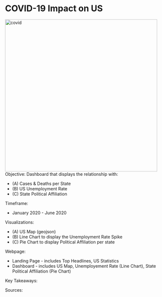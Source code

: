 # COVID-19 Impact on US

<img src="https://www.nhpr.org/sites/nhpr/files/styles/x_large/public/202005/outbreak-coronavirus-world-1024x506px.jpg"
     alt="covid"
     style="float: left" width='500'/>

Objective: Dashboard that displays the relationship with:  
-	(A) Cases & Deaths per State
-	(B) US Unemployment Rate
-	(C) State Political Affiliation

Timeframe: 
-	January 2020 - June 2020

Visualizations:
-	(A) US Map (geojson)
-	(B) Line Chart to display the Unemployment Rate Spike
-	(C) Pie Chart to display Political Affiliation per state

Webpage:
-	Landing Page - includes Top Headlines, US Statistics
-    Dashboard - includes US Map, Unemployement Rate (Line Chart), State Political Affiliation (Pie Chart)

Key Takeaways:


Sources:

